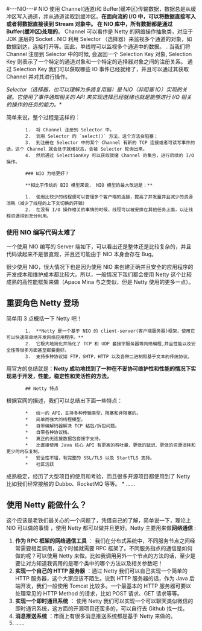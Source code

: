 
#---NIO---#
NIO 使用 Channel(通道)和 Buffer(缓冲区)传输数据，数据总是从缓冲区写入通道，并从通道读取到缓冲区。**在面向流的 I/O 中，可以将数据直接写入或者将数据直接读到 Stream 对象中。
在 NIO 库中，所有数据都是通过 Buffer(缓冲区)处理的**。 Channel 可以看作是 Netty 的网络操作抽象类，对应于 JDK 底层的 Socket
.  NIO 利用 Selector （选择器）来监视多个通道的对象，如数据到达，连接打开等。因此，单线程可以监视多个通道中的数据。
.  当我们将 Channel 注册到 Selector 中的时候, 会返回一个 Selection Key 对象, Selection Key 则表示了一个特定的通道对象和一个特定的选择器对象之间的注册关系。
通过 Selection Key 我们可以获取哪些 IO 事件已经就绪了，并且可以通过其获取 Channel 并对其进行操作。

*Selector（选择器，也可以理解为多路复用器）是 NIO（非阻塞 IO）实现的关键。它使用了事件通知相关的 API 来实现选择已经就绪也就是能够进行 I/O 相关的操作的任务的能力。**

   简单来说，整个过程是这样的：

           1.  将 Channel 注册到 Selector 中。
           2.  调用 Selector 的 `select()` 方法，这个方法会阻塞；
           3.  到注册在 Selector 中的某个 Channel 有新的 TCP 连接或者可读写事件的话，这个 Channel 就会处于就绪状态，会被 Selector 轮询出来。
           4.  然后通过 SelectionKey 可以获取就绪 Channel 的集合，进行后续的 I/O 操作。

           ### NIO 为啥更好？

           **相比于传统的 BIO 模型来说， NIO 模型的最大改进是：**

           1.  使用比较少的线程便可以管理多个客户端的连接，提高了并发量并且减少的资源消耗（减少了线程的上下文切换的开销）
           2.  在没有 I/O 操作相关的事情的时候，线程可以被安排在其他任务上面，以让线程资源得到充分利用。

### 使用 NIO 编写代码太难了

   一个使用 NIO 编写的 Server 端如下，可以看出还是整体还是比较复杂的，并且代码读起来不是很直观，并且还可能由于 NIO 本身会存在 Bug。

   很少使用 NIO，很大情况下也是因为使用 NIO 来创建正确并且安全的应用程序的开发成本和维护成本都比较大。所以，一般情况下我们都会使用 Netty
   这个比较成熟的高性能框架来做（Apace Mina 与之类似，但是 Netty 使用的更多一点）。




## 重要角色 Netty 登场

   简单用 3 点概括一下 Netty 吧！

           1.  **Netty 是一个基于 NIO 的 client-server(客户端服务器)框架，使用它可以快速简单地开发网络应用程序。**
           2.  它极大地简化并简化了 TCP 和 UDP 套接字服务器等网络编程,并且性能以及安全性等很多方面甚至都要更好。
           3.  支持多种协议如 FTP，SMTP，HTTP 以及各种二进制和基于文本的传统协议。

   用官方的总结就是：**Netty 成功地找到了一种在不妥协可维护性和性能的情况下实现易于开发，性能，稳定性和灵活性的方法。**

           ## Netty 特点

   根据官网的描述，我们可以总结出下面一些特点：

           *   统一的 API，支持多种传输类型，阻塞和非阻塞的。
           *   简单而强大的线程模型。
           *   自带编解码器解决 TCP 粘包/拆包问题。
           *   自带各种协议栈。
           *   真正的无连接数据包套接字支持。
           *   比直接使用 Java 核心 API 有更高的吞吐量、更低的延迟、更低的资源消耗和更少的内存复制。
           *   安全性不错，有完整的 SSL/TLS 以及 StartTLS 支持。
           *   社区活跃
   成熟稳定，经历了大型项目的使用和考验，而且很多开源项目都使用到了 Netty 比如我们经常接触的 Dubbo、RocketMQ 等等。
           *   ......

## 使用 Netty 能做什么？

这个应该是老铁们最关心的一个问题了，凭借自己的了解，简单说一下，理论上 NIO 可以做的事情 ，使用 Netty 都可以做并且更好。Netty 主要用来做**网络通信** :
 1.  **作为 RPC 框架的网络通信工具** ： 我们在分布式系统中，不同服务节点之间经常需要相互调用，这个时候就需要 RPC 框架了。不同服务指点的通信是如何做的呢？可以使用 Netty 来做。比如我调用另外一个节点的方法的话，至少是要让对方知道我调用的是哪个类中的哪个方法以及相关参数吧！
 2.  **实现一个自己的 HTTP 服务器** ：通过 Netty 我们可以自己实现一个简单的 HTTP 服务器，这个大家应该不陌生。说到 HTTP 服务器的话，作为 Java 后端开发，我们一般使用 Tomcat 比较多。一个最基本的 HTTP 服务器可要以处理常见的 HTTP Method 的请求，比如 POST 请求、GET 请求等等。
 3.  **实现一个即时通讯系统** ： 使用 Netty 我们可以实现一个可以聊天类似微信的即时通讯系统，这方面的开源项目还蛮多的，可以自行去 Github 找一找。
 4.  **消息推送系统** ：市面上有很多消息推送系统都是基于 Netty 来做的。
 5.  ......


